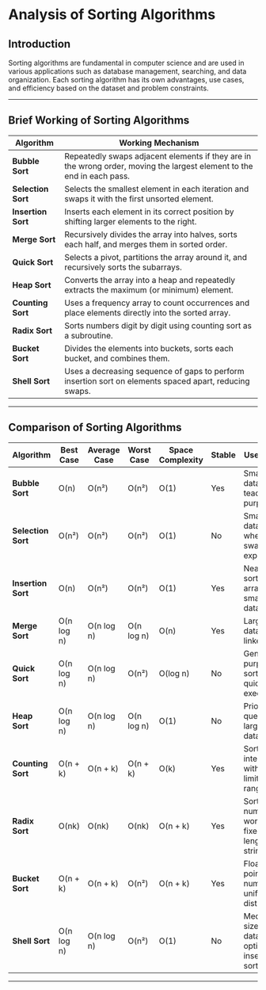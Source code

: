 # Analysis of Sorting Algorithms

## Introduction
Sorting algorithms are fundamental in computer science and are used in various applications such as database management, searching, and data organization. Each sorting algorithm has its own advantages, use cases, and efficiency based on the dataset and problem constraints.

---

## Brief Working of Sorting Algorithms

| Algorithm | Working Mechanism |
|-----------|------------------|
| **Bubble Sort** | Repeatedly swaps adjacent elements if they are in the wrong order, moving the largest element to the end in each pass. |
| **Selection Sort** | Selects the smallest element in each iteration and swaps it with the first unsorted element. |
| **Insertion Sort** | Inserts each element in its correct position by shifting larger elements to the right. |
| **Merge Sort** | Recursively divides the array into halves, sorts each half, and merges them in sorted order. |
| **Quick Sort** | Selects a pivot, partitions the array around it, and recursively sorts the subarrays. |
| **Heap Sort** | Converts the array into a heap and repeatedly extracts the maximum (or minimum) element. |
| **Counting Sort** | Uses a frequency array to count occurrences and place elements directly into the sorted array. |
| **Radix Sort** | Sorts numbers digit by digit using counting sort as a subroutine. |
| **Bucket Sort** | Divides the elements into buckets, sorts each bucket, and combines them. |
| **Shell Sort** | Uses a decreasing sequence of gaps to perform insertion sort on elements spaced apart, reducing swaps. |

---

## Comparison of Sorting Algorithms

| Algorithm       | Best Case  | Average Case | Worst Case  | Space Complexity | Stable | Use Cases |
|---------------|------------|-------------|------------|----------------|--------|-----------|
| **Bubble Sort** | O(n)       | O(n²)       | O(n²)       | O(1)           | Yes    | Small datasets, teaching purposes |
| **Selection Sort** | O(n²)    | O(n²)       | O(n²)       | O(1)           | No     | Small datasets, when swaps are expensive |
| **Insertion Sort** | O(n)    | O(n²)       | O(n²)       | O(1)           | Yes    | Nearly sorted arrays, small datasets |
| **Merge Sort** | O(n log n)  | O(n log n)  | O(n log n)  | O(n)           | Yes    | Large datasets, linked lists |
| **Quick Sort** | O(n log n)  | O(n log n)  | O(n²)       | O(log n)       | No     | General-purpose sorting, quick execution |
| **Heap Sort** | O(n log n)  | O(n log n)  | O(n log n)  | O(1)           | No     | Priority queues, large datasets |
| **Counting Sort** | O(n + k) | O(n + k)    | O(n + k)    | O(k)           | Yes    | Sorting integers with a limited range |
| **Radix Sort** | O(nk)      | O(nk)       | O(nk)       | O(n + k)       | Yes    | Sorting numbers, words, or fixed-length strings |
| **Bucket Sort** | O(n + k)  | O(n + k)    | O(n²)       | O(n + k)       | Yes    | Floating-point numbers, uniform distribution |
| **Shell Sort** | O(n log n) | O(n log n)  | O(n²)       | O(1)           | No     | Medium-sized datasets, optimized insertion sort |

---
